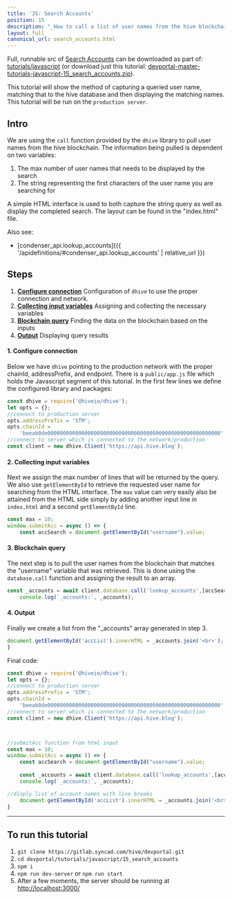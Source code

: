 ```yaml
---
title: 'JS: Search Accounts'
position: 15
description: "_How to call a list of user names from the hive blockchain_"
layout: full
canonical_url: search_accounts.html
---
```

Full, runnable src of [Search Accounts](https://gitlab.syncad.com/hive/devportal/-/tree/master/tutorials/javascript/15_search_accounts) can be downloaded as part of: [tutorials/javascript](https://gitlab.syncad.com/hive/devportal/-/tree/master/tutorials/javascript) (or download just this tutorial: [devportal-master-tutorials-javascript-15_search_accounts.zip](https://gitlab.syncad.com/hive/devportal/-/archive/master/devportal-master.zip?path=tutorials/javascript/15_search_accounts)).

This tutorial will show the method of capturing a queried user name, matching that to the hive database and then displaying the matching names. This tutorial will be run on the `production server`.

## Intro

We are using the `call` function provided by the `dhive` library to pull user names from the hive blockchain. The information being pulled is dependent on two variables:

1.  The max number of user names that needs to be displayed by the search
2.  The string representing the first characters of the user name you are searching for

A simple HTML interface is used to both capture the string query as well as display the completed search. The layout can be found in the "index.html" file.

Also see:
* [condenser_api.lookup_accounts]({{ '/apidefinitions/#condenser_api.lookup_accounts' | relative_url }})

## Steps

1. [**Configure connection**](#configure_connection) Configuration of `dhive` to use the proper connection and network.
2. [**Collecting input variables**](#collecting_input_variables) Assigning and collecting the necessary variables
3. [**Blockchain query**](#blockchain_query) Finding the data on the blockchain based on the inputs
4. [**Output**](#output) Displaying query results


#### 1. Configure connection<a name="configure_connection"></a>

Below we have `dhive` pointing to the production network with the proper chainId, addressPrefix, and endpoint. There is a `public/app.js` file which holds the Javascript segment of this tutorial. In the first few lines we define the configured library and packages:

```javascript
const dhive = require('@hiveio/dhive');
let opts = {};
//connect to production server
opts.addressPrefix = 'STM';
opts.chainId =
	'beeab0de00000000000000000000000000000000000000000000000000000000';
//connect to server which is connected to the network/production
const client = new dhive.Client('https://api.hive.blog');
```

#### 2. Collecting input variables<a name="collecting_input_variables"></a>

Next we assign the max number of lines that will be returned by the query. We also use `getElementById` to retrieve the requested user name for searching from the HTML interface. The `max` value can very easily also be attained from the HTML side simply by adding another input line in `index.html` and a second `getElementById` line.

```javascript
const max = 10;
window.submitAcc = async () => {
    const accSearch = document.getElementById("username").value;
```

#### 3. Blockchain query<a name="blockchain_query"></a>

The next step is to pull the user names from the blockchain that matches the "username" variable that was retrieved. This is done using the `database.call` function and assigning the result to an array.

```javascript
const _accounts = await client.database.call('lookup_accounts',[accSearch, max]);
    console.log(`_accounts:`, _accounts);
```

#### 4. Output<a name="output"></a>

Finally we create a list from the "_accounts" array generated in step 3.

```javascript
document.getElementById('accList').innerHTML = _accounts.join('<br>');
}
```

Final code:

```javascript
const dhive = require('@hiveio/dhive');
let opts = {};
//connect to production server
opts.addressPrefix = 'STM';
opts.chainId =
    'beeab0de00000000000000000000000000000000000000000000000000000000';
//connect to server which is connected to the network/production
const client = new dhive.Client('https://api.hive.blog');



//submitAcc function from html input
const max = 10;
window.submitAcc = async () => {
    const accSearch = document.getElementById("username").value;
    
    const _accounts = await client.database.call('lookup_accounts',[accSearch, max]);
    console.log(`_accounts:`, _accounts);

//disply list of account names with line breaks
    document.getElementById('accList').innerHTML = _accounts.join('<br>');
}

```

---

## To run this tutorial

1. `git clone https://gitlab.syncad.com/hive/devportal.git`
2. `cd devportal/tutorials/javascript/15_search_accounts`
3. `npm i`
4. `npm run dev-server` or `npm run start`
5. After a few moments, the server should be running at [http://localhost:3000/](http://localhost:3000/)
